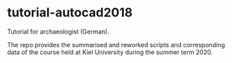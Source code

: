 # tutorial-autocad2018

Tutorial for archaeologist (German).

The repo provides the summarised and reworked scripts and corresponding data of the course held at Kiel University during the summer term 2020. 
